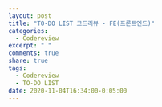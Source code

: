 ```yaml
---
layout: post
title: "TO-DO LIST 코드리뷰 - FE(프론트엔드)"
categories:
  - Codereview
excerpt: " "
comments: true
share: true
tags:
  - Codereview
  - TO-DO LIST
date: 2020-11-04T16:34:00-0:05:00
---
```

